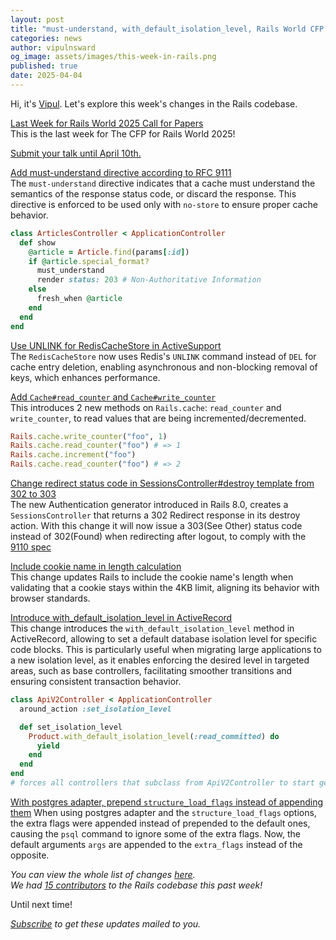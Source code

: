 ```yaml
---
layout: post
title: "must-understand, with_default_isolation_level, Rails World CFP and more!"
categories: news
author: vipulnsward
og_image: assets/images/this-week-in-rails.png
published: true
date: 2025-04-04
---
```


Hi, it's [Vipul](https://www.saeloun.com/team/vipul). Let's explore this week's changes in the Rails codebase.

[Last Week for Rails World 2025 Call for Papers](https://rubyonrails.org/2025/3/7/apply-to-speak-at-rails-world-2025)  
This is the last week for The CFP for Rails World 2025! 

[Submit your talk until April 10th.](https://sessionize.com/rails-world-2025/)

[Add must-understand directive according to RFC 9111](https://github.com/rails/rails/pull/54833)  
The `must-understand` directive indicates that a cache must understand the semantics of the response status code, or discard the response. This directive is enforced to be used only with `no-store` to ensure proper cache behavior.

```ruby
class ArticlesController < ApplicationController
  def show
    @article = Article.find(params[:id])
    if @article.special_format?
      must_understand
      render status: 203 # Non-Authoritative Information
    else
      fresh_when @article
    end
  end
end
```

[Use UNLINK for RedisCacheStore in ActiveSupport](https://github.com/rails/rails/pull/54861)  
The `RedisCacheStore` now uses Redis's `UNLINK` command instead of `DEL` for cache entry deletion, enabling asynchronous and non-blocking removal of keys, which enhances performance.

[Add `Cache#read_counter` and `Cache#write_counter`](https://github.com/rails/rails/pull/54855)  
This introduces 2 new methods on `Rails.cache`: `read_counter` and `write_counter`, to read values that are being incremented/decremented.

```ruby
Rails.cache.write_counter("foo", 1)
Rails.cache.read_counter("foo") # => 1
Rails.cache.increment("foo")
Rails.cache.read_counter("foo") # => 2
```

[Change redirect status code in SessionsController#destroy template from 302 to 303](https://github.com/rails/rails/pull/54849)  
The new Authentication generator introduced in Rails 8.0, creates a `SessionsController` that returns a 302 Redirect response in its destroy action.
With this change it will now issue a 303(See Other) status code instead of 302(Found) when redirecting after logout, to comply with the [9110 spec](https://www.rfc-editor.org/rfc/rfc9110#status.302)

[Include cookie name in length calculation](https://github.com/rails/rails/pull/54843)  
This change updates Rails to include the cookie name's length when validating that a cookie stays within the 4KB limit, 
aligning its behavior with browser standards.

[Introduce with_default_isolation_level in ActiveRecord](https://github.com/rails/rails/pull/54836)  
This change introduces the `with_default_isolation_level` method in ActiveRecord, allowing to set a default database isolation level for specific code blocks.
This is particularly useful when migrating large applications to a new isolation level, as it enables enforcing the desired level in targeted areas, such as base controllers, facilitating smoother transitions and ensuring consistent transaction behavior.

```ruby
class ApiV2Controller < ApplicationController
  around_action :set_isolation_level

  def set_isolation_level
    Product.with_default_isolation_level(:read_committed) do
      yield
    end
  end
end
# forces all controllers that subclass from ApiV2Controller to start getting new isolation level
```

[With postgres adapter, prepend `structure_load_flags` instead of appending them](https://github.com/rails/rails/pull/54813)
When using postgres adapter and the `structure_load_flags` options, the extra flags were appended instead of prepended to the default ones, causing the `psql` command to ignore some of the extra flags.
Now, the default arguments `args` are appended to the `extra_flags` instead of the opposite.

_You can view the whole list of changes [here](https://github.com/rails/rails/compare/@%7B2025-03-29%7D...main@%7B2025-04-04%7D)._  
_We had [15 contributors](https://contributors.rubyonrails.org/contributors/in-time-window/20250329-20250404) to the Rails codebase this past week!_  

Until next time!

_[Subscribe](https://world.hey.com/this.week.in.rails) to get these updates mailed to you._
